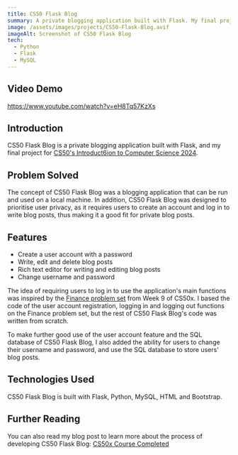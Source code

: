 ```yaml
---
title: CS50 Flask Blog
summary: A private blogging application built with Flask. My final project for CS50x 2024 course.
image: /assets/images/projects/CS50-Flask-Blog.avif
imageAlt: Screenshot of CS50 Flask Blog
tech:
  - Python
  - Flask
  - MySQL
---
```


## Video Demo

https://www.youtube.com/watch?v=eH8Tq57KzXs

## Introduction

CS50 Flask Blog is a private blogging application built with Flask, and my final project for [CS50's Introduct6ion to Computer Science 2024](https://cs50.harvard.edu/x/2024/).

## Problem Solved

The concept of CS50 Flask Blog was a blogging application that can be run and used on a local machine. In addition, CS50 Flask Blog was designed to prioritise user privacy, as it requires users to create an account and log in to write blog posts, thus making it a good fit for private blog posts.

## Features

- Create a user account with a password
- Write, edit and delete blog posts
- Rich text editor for writing and editing blog posts
- Change username and password

The idea of requiring users to log in to use the application's main functions was inspired by the [Finance problem set](https://cs50.harvard.edu/x/2024/psets/9/finance/) from Week 9 of CS50x. I based the code of the user account registration, logging in and logging out functions on the Finance problem set, but the rest of CS50 Flask Blog's code was written from scratch.

To make further good use of the user account feature and the SQL database of CS50 Flask Blog, I also added the ability for users to change their username and password, and use the SQL database to store users' blog posts.

## Technologies Used

CS50 Flask Blog is built with Flask, Python, MySQL, HTML and Bootstrap.

## Further Reading

You can also read my blog post to learn more about the process of developing CS50 Flask Blog: [CS50x Course Completed](blog/posts/2024-05-27-cs50x-course-completed)